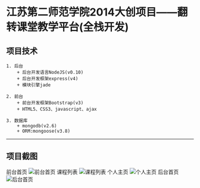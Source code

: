 # 江苏第二师范学院2014大创项目——翻转课堂教学平台(全栈开发) #

## 项目技术
    1. 后台
        + 后台开发语言NodeJS(v0.10)
        + 后台开发框架express(v4)
        + 模块引擎jade

    2. 前台
        + 前台开发框架Bootstrap(v3)
        + HTML5、CSS3、javascript、ajax

    3. 数据库
        + mongodb(v2.6)
        + ORM:mongoose(v3.8)
-----

## 项目截图
前台首页
    ![前台首页](https://github.com/HideMode/web_jsie/blob/master/screenshots/index.png)
课程列表
    ![课程列表](https://github.com/HideMode/web_jsie/blob/master/screenshots/course.png)
个人主页
    ![个人主页](https://github.com/HideMode/web_jsie/blob/master/screenshots/personal.png)
后台首页
    ![后台首页](https://github.com/HideMode/web_jsie/blob/master/screenshots/backend_index.png)

